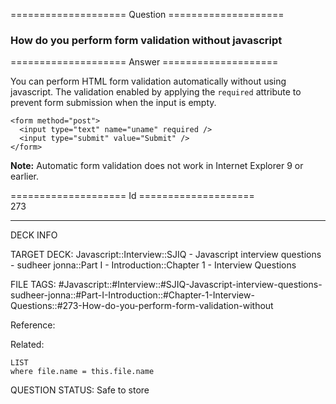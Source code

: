 ==================== Question ====================  

### How do you perform form validation without javascript  

==================== Answer ====================  

You can perform HTML form validation automatically without using javascript. The validation enabled by applying the `required` attribute to prevent form submission when the input is empty.

<!-- codeblock-start -->
<pre><code class="hljs language-html"><span class="hljs-tag">&#x3C;<span class="hljs-name">form</span> <span class="hljs-attr">method</span>=<span class="hljs-string">"post"</span>></span>
  <span class="hljs-tag">&#x3C;<span class="hljs-name">input</span> <span class="hljs-attr">type</span>=<span class="hljs-string">"text"</span> <span class="hljs-attr">name</span>=<span class="hljs-string">"uname"</span> <span class="hljs-attr">required</span> /></span>
  <span class="hljs-tag">&#x3C;<span class="hljs-name">input</span> <span class="hljs-attr">type</span>=<span class="hljs-string">"submit"</span> <span class="hljs-attr">value</span>=<span class="hljs-string">"Submit"</span> /></span>
<span class="hljs-tag">&#x3C;/<span class="hljs-name">form</span>></span>
</code></pre>
<!-- codeblock-end -->

**Note:** Automatic form validation does not work in Internet Explorer 9 or earlier.

==================== Id ====================  
273

---

DECK INFO

TARGET DECK: Javascript::Interview::SJIQ - Javascript interview questions - sudheer jonna::Part I - Introduction::Chapter 1 - Interview Questions

FILE TAGS: #Javascript::#Interview::#SJIQ-Javascript-interview-questions-sudheer-jonna::#Part-I-Introduction::#Chapter-1-Interview-Questions::#273-How-do-you-perform-form-validation-without

Reference:

Related:

```dataview
LIST
where file.name = this.file.name
```

QUESTION STATUS: Safe to store
